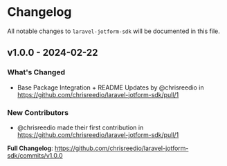 # Changelog

All notable changes to `laravel-jotform-sdk` will be documented in this file.

## v1.0.0 - 2024-02-22

### What's Changed

* Base Package Integration + README Updates by @chrisreedio in https://github.com/chrisreedio/laravel-jotform-sdk/pull/1

### New Contributors

* @chrisreedio made their first contribution in https://github.com/chrisreedio/laravel-jotform-sdk/pull/1

**Full Changelog**: https://github.com/chrisreedio/laravel-jotform-sdk/commits/v1.0.0
